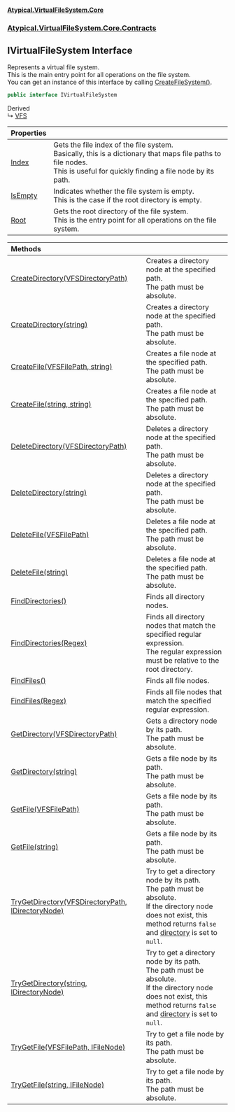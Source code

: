 #### [Atypical.VirtualFileSystem.Core](Atypical.VirtualFileSystem.Core.md 'Atypical.VirtualFileSystem.Core')
### [Atypical.VirtualFileSystem.Core.Contracts](Atypical.VirtualFileSystem.Core.Contracts.md 'Atypical.VirtualFileSystem.Core.Contracts')

## IVirtualFileSystem Interface

Represents a virtual file system.  
This is the main entry point for all operations on the file system.  
You can get an instance of this interface by calling [CreateFileSystem()](Atypical.VirtualFileSystem.Core.Contracts.IVirtualFileSystemFactory.CreateFileSystem().md 'Atypical.VirtualFileSystem.Core.Contracts.IVirtualFileSystemFactory.CreateFileSystem()').

```csharp
public interface IVirtualFileSystem
```

Derived  
&#8627; [VFS](Atypical.VirtualFileSystem.Core.VFS.md 'Atypical.VirtualFileSystem.Core.VFS')

| Properties | |
| :--- | :--- |
| [Index](Atypical.VirtualFileSystem.Core.Contracts.IVirtualFileSystem.Index.md 'Atypical.VirtualFileSystem.Core.Contracts.IVirtualFileSystem.Index') | Gets the file index of the file system.<br/>Basically, this is a dictionary that maps file paths to file nodes.<br/>This is useful for quickly finding a file node by its path. |
| [IsEmpty](Atypical.VirtualFileSystem.Core.Contracts.IVirtualFileSystem.IsEmpty.md 'Atypical.VirtualFileSystem.Core.Contracts.IVirtualFileSystem.IsEmpty') | Indicates whether the file system is empty.<br/>This is the case if the root directory is empty. |
| [Root](Atypical.VirtualFileSystem.Core.Contracts.IVirtualFileSystem.Root.md 'Atypical.VirtualFileSystem.Core.Contracts.IVirtualFileSystem.Root') | Gets the root directory of the file system.<br/>This is the entry point for all operations on the file system. |

| Methods | |
| :--- | :--- |
| [CreateDirectory(VFSDirectoryPath)](Atypical.VirtualFileSystem.Core.Contracts.IVirtualFileSystem.CreateDirectory(Atypical.VirtualFileSystem.Core.ValueObjects.VFSDirectoryPath).md 'Atypical.VirtualFileSystem.Core.Contracts.IVirtualFileSystem.CreateDirectory(Atypical.VirtualFileSystem.Core.ValueObjects.VFSDirectoryPath)') | Creates a directory node at the specified path.<br/>The path must be absolute. |
| [CreateDirectory(string)](Atypical.VirtualFileSystem.Core.Contracts.IVirtualFileSystem.CreateDirectory(string).md 'Atypical.VirtualFileSystem.Core.Contracts.IVirtualFileSystem.CreateDirectory(string)') | Creates a directory node at the specified path.<br/>The path must be absolute. |
| [CreateFile(VFSFilePath, string)](Atypical.VirtualFileSystem.Core.Contracts.IVirtualFileSystem.CreateFile(Atypical.VirtualFileSystem.Core.ValueObjects.VFSFilePath,string).md 'Atypical.VirtualFileSystem.Core.Contracts.IVirtualFileSystem.CreateFile(Atypical.VirtualFileSystem.Core.ValueObjects.VFSFilePath, string)') | Creates a file node at the specified path.<br/>The path must be absolute. |
| [CreateFile(string, string)](Atypical.VirtualFileSystem.Core.Contracts.IVirtualFileSystem.CreateFile(string,string).md 'Atypical.VirtualFileSystem.Core.Contracts.IVirtualFileSystem.CreateFile(string, string)') | Creates a file node at the specified path.<br/>The path must be absolute. |
| [DeleteDirectory(VFSDirectoryPath)](Atypical.VirtualFileSystem.Core.Contracts.IVirtualFileSystem.DeleteDirectory(Atypical.VirtualFileSystem.Core.ValueObjects.VFSDirectoryPath).md 'Atypical.VirtualFileSystem.Core.Contracts.IVirtualFileSystem.DeleteDirectory(Atypical.VirtualFileSystem.Core.ValueObjects.VFSDirectoryPath)') | Deletes a directory node at the specified path.<br/>The path must be absolute. |
| [DeleteDirectory(string)](Atypical.VirtualFileSystem.Core.Contracts.IVirtualFileSystem.DeleteDirectory(string).md 'Atypical.VirtualFileSystem.Core.Contracts.IVirtualFileSystem.DeleteDirectory(string)') | Deletes a directory node at the specified path.<br/>The path must be absolute. |
| [DeleteFile(VFSFilePath)](Atypical.VirtualFileSystem.Core.Contracts.IVirtualFileSystem.DeleteFile(Atypical.VirtualFileSystem.Core.ValueObjects.VFSFilePath).md 'Atypical.VirtualFileSystem.Core.Contracts.IVirtualFileSystem.DeleteFile(Atypical.VirtualFileSystem.Core.ValueObjects.VFSFilePath)') | Deletes a file node at the specified path.<br/>The path must be absolute. |
| [DeleteFile(string)](Atypical.VirtualFileSystem.Core.Contracts.IVirtualFileSystem.DeleteFile(string).md 'Atypical.VirtualFileSystem.Core.Contracts.IVirtualFileSystem.DeleteFile(string)') | Deletes a file node at the specified path.<br/>The path must be absolute. |
| [FindDirectories()](Atypical.VirtualFileSystem.Core.Contracts.IVirtualFileSystem.FindDirectories().md 'Atypical.VirtualFileSystem.Core.Contracts.IVirtualFileSystem.FindDirectories()') | Finds all directory nodes. |
| [FindDirectories(Regex)](Atypical.VirtualFileSystem.Core.Contracts.IVirtualFileSystem.FindDirectories(System.Text.RegularExpressions.Regex).md 'Atypical.VirtualFileSystem.Core.Contracts.IVirtualFileSystem.FindDirectories(System.Text.RegularExpressions.Regex)') | Finds all directory nodes that match the specified regular expression.<br/>The regular expression must be relative to the root directory. |
| [FindFiles()](Atypical.VirtualFileSystem.Core.Contracts.IVirtualFileSystem.FindFiles().md 'Atypical.VirtualFileSystem.Core.Contracts.IVirtualFileSystem.FindFiles()') | Finds all file nodes. |
| [FindFiles(Regex)](Atypical.VirtualFileSystem.Core.Contracts.IVirtualFileSystem.FindFiles(System.Text.RegularExpressions.Regex).md 'Atypical.VirtualFileSystem.Core.Contracts.IVirtualFileSystem.FindFiles(System.Text.RegularExpressions.Regex)') | Finds all file nodes that match the specified regular expression. |
| [GetDirectory(VFSDirectoryPath)](Atypical.VirtualFileSystem.Core.Contracts.IVirtualFileSystem.GetDirectory(Atypical.VirtualFileSystem.Core.ValueObjects.VFSDirectoryPath).md 'Atypical.VirtualFileSystem.Core.Contracts.IVirtualFileSystem.GetDirectory(Atypical.VirtualFileSystem.Core.ValueObjects.VFSDirectoryPath)') | Gets a directory node by its path.<br/>The path must be absolute. |
| [GetDirectory(string)](Atypical.VirtualFileSystem.Core.Contracts.IVirtualFileSystem.GetDirectory(string).md 'Atypical.VirtualFileSystem.Core.Contracts.IVirtualFileSystem.GetDirectory(string)') | Gets a file node by its path.<br/>The path must be absolute. |
| [GetFile(VFSFilePath)](Atypical.VirtualFileSystem.Core.Contracts.IVirtualFileSystem.GetFile(Atypical.VirtualFileSystem.Core.ValueObjects.VFSFilePath).md 'Atypical.VirtualFileSystem.Core.Contracts.IVirtualFileSystem.GetFile(Atypical.VirtualFileSystem.Core.ValueObjects.VFSFilePath)') | Gets a file node by its path.<br/>The path must be absolute. |
| [GetFile(string)](Atypical.VirtualFileSystem.Core.Contracts.IVirtualFileSystem.GetFile(string).md 'Atypical.VirtualFileSystem.Core.Contracts.IVirtualFileSystem.GetFile(string)') | Gets a file node by its path.<br/>The path must be absolute. |
| [TryGetDirectory(VFSDirectoryPath, IDirectoryNode)](Atypical.VirtualFileSystem.Core.Contracts.IVirtualFileSystem.TryGetDirectory(Atypical.VirtualFileSystem.Core.ValueObjects.VFSDirectoryPath,Atypical.VirtualFileSystem.Core.Contracts.IDirectoryNode).md 'Atypical.VirtualFileSystem.Core.Contracts.IVirtualFileSystem.TryGetDirectory(Atypical.VirtualFileSystem.Core.ValueObjects.VFSDirectoryPath, Atypical.VirtualFileSystem.Core.Contracts.IDirectoryNode)') | Try to get a directory node by its path.<br/>The path must be absolute.<br/>If the directory node does not exist, this method returns `false`<br/>and [directory](Atypical.VirtualFileSystem.Core.Contracts.IVirtualFileSystem.TryGetDirectory(Atypical.VirtualFileSystem.Core.ValueObjects.VFSDirectoryPath,Atypical.VirtualFileSystem.Core.Contracts.IDirectoryNode).md#Atypical.VirtualFileSystem.Core.Contracts.IVirtualFileSystem.TryGetDirectory(Atypical.VirtualFileSystem.Core.ValueObjects.VFSDirectoryPath,Atypical.VirtualFileSystem.Core.Contracts.IDirectoryNode).directory 'Atypical.VirtualFileSystem.Core.Contracts.IVirtualFileSystem.TryGetDirectory(Atypical.VirtualFileSystem.Core.ValueObjects.VFSDirectoryPath, Atypical.VirtualFileSystem.Core.Contracts.IDirectoryNode).directory') is set to `null`. |
| [TryGetDirectory(string, IDirectoryNode)](Atypical.VirtualFileSystem.Core.Contracts.IVirtualFileSystem.TryGetDirectory(string,Atypical.VirtualFileSystem.Core.Contracts.IDirectoryNode).md 'Atypical.VirtualFileSystem.Core.Contracts.IVirtualFileSystem.TryGetDirectory(string, Atypical.VirtualFileSystem.Core.Contracts.IDirectoryNode)') | Try to get a directory node by its path.<br/>The path must be absolute.<br/>If the directory node does not exist, this method returns `false`<br/>and [directory](Atypical.VirtualFileSystem.Core.Contracts.IVirtualFileSystem.TryGetDirectory(string,Atypical.VirtualFileSystem.Core.Contracts.IDirectoryNode).md#Atypical.VirtualFileSystem.Core.Contracts.IVirtualFileSystem.TryGetDirectory(string,Atypical.VirtualFileSystem.Core.Contracts.IDirectoryNode).directory 'Atypical.VirtualFileSystem.Core.Contracts.IVirtualFileSystem.TryGetDirectory(string, Atypical.VirtualFileSystem.Core.Contracts.IDirectoryNode).directory') is set to `null`. |
| [TryGetFile(VFSFilePath, IFileNode)](Atypical.VirtualFileSystem.Core.Contracts.IVirtualFileSystem.TryGetFile(Atypical.VirtualFileSystem.Core.ValueObjects.VFSFilePath,Atypical.VirtualFileSystem.Core.Contracts.IFileNode).md 'Atypical.VirtualFileSystem.Core.Contracts.IVirtualFileSystem.TryGetFile(Atypical.VirtualFileSystem.Core.ValueObjects.VFSFilePath, Atypical.VirtualFileSystem.Core.Contracts.IFileNode)') | Try to get a file node by its path.<br/>The path must be absolute. |
| [TryGetFile(string, IFileNode)](Atypical.VirtualFileSystem.Core.Contracts.IVirtualFileSystem.TryGetFile(string,Atypical.VirtualFileSystem.Core.Contracts.IFileNode).md 'Atypical.VirtualFileSystem.Core.Contracts.IVirtualFileSystem.TryGetFile(string, Atypical.VirtualFileSystem.Core.Contracts.IFileNode)') | Try to get a file node by its path.<br/>The path must be absolute. |
